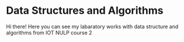 # Data Structures and Algorithms
Hi there! Here you can see my labaratory works with data structure and algorithms from IOT NULP course 2
